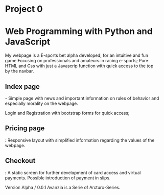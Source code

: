 # Project 0

<h1>Web Programming with Python and JavaScript</h1>

My webpage is a E-sports bet alpha developed, for an intuitive and fun game 
Focusing on professionals and amateurs in racing e-sports;
Pure HTML and Css with just a Javascrip function with quick access to the top by the navbar.

<h2><b>Index page</b></h2> - Simple page with news and important 
information on rules of behavior and especially morality on the webpage.

Login and Registration with bootstrap forms for quick access;

<h2><b>Pricing page</b></h2> :
Responsive layout with simplified information regarding the values ​​of the webpage.

<h2><b>Checkout</b></h2> :
A static screen for further development of card access and virtual payments.
Possible introduction of payment in slips.

Version Alpha / 0.0.1
Avanzia is a Serie of Arcturo-Series.

